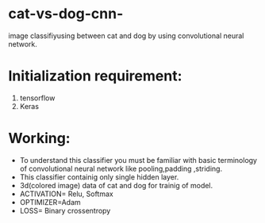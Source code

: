 # cat-vs-dog-cnn-
image classifiyusing between cat and dog by using convolutional neural network.
# Initialization requirement:
1. tensorflow
2. Keras
# Working:
- To understand this classifier you must be familiar with basic terminology of convolutional neural network like pooling,padding ,striding.
- This classifier containig only single hidden layer.
- 3d(colored image) data of cat and dog for trainig of model.
- ACTIVATION= Relu, Softmax
- OPTIMIZER=Adam
- LOSS= Binary crossentropy
